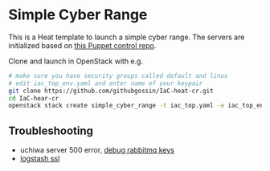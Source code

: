 # Simple Cyber Range

This is a Heat template to launch a simple cyber range. The servers are initialized based on [this Puppet control repo](https://github.com/githubgossin/control-repo-cr).

Clone and launch in OpenStack with e.g.
```bash
# make sure you have security groups called default and linux
# edit iac_top_env.yaml and enter name of your keypair
git clone https://github.com/githubgossin/IaC-heat-cr.git
cd IaC-hear-cr
openstack stack create simple_cyber_range -t iac_top.yaml -e iac_top_env.yaml
```
## Troubleshooting
+ uchiwa server 500 error, [debug rabbitmq keys](https://www.rabbitmq.com/troubleshooting-ssl.html)
+ [logstash ssl](https://www.elastic.co/guide/en/beats/filebeat/current/configuring-ssl-logstash.html)

